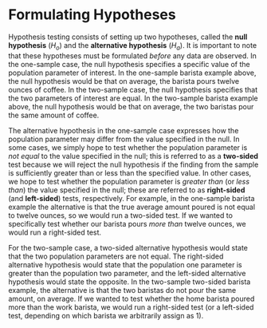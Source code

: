 # Formulating Hypotheses

Hypothesis testing consists of setting up two hypotheses, called the **null hypothesis** ($H_{o}$) and the **alternative hypothesis** ($H_{a}$). It is important to note that these hypotheses must be formulated *before* any data are observed. In the one-sample case, the null hypothesis specifies a specific value of the population parameter of interest. In the one-sample barista example above, the null hypothesis would be that on average, the barista pours twelve ounces of coffee. In the two-sample case, the null hypothesis specifies that the two parameters of interest are equal. In the two-sample barista example above, the null hypothesis would be that on average, the two baristas pour the same amount of coffee. 

The alternative hypothesis in the one-sample case expresses how the population parameter may differ from the value specified in the null. In some cases, we simply hope to test whether the population parameter is *not equal* to the value specified in the null; this is referred to as a **two-sided** test because we will reject the null hypothesis if the finding from the sample is sufficiently greater than or less than the specified value. In other cases, we hope to test whether the population parameter is *greater than* (or *less than*) the value specified in the null; these are referred to as **right-sided** (and **left-sided**) tests, respectively. For example, in the one-sample barista example the alternative is that the true average amount poured is not equal to twelve ounces, so we would run a two-sided test. If we wanted to specifically test whether our barista pours *more than* twelve ounces, we would run a right-sided test. 

For the two-sample case, a two-sided alternative hypothesis would state that the two population parameters are not equal. The right-sided alternative hypothesis would state that the population one parameter is greater than the population two parameter, and the left-sided alternative hypothesis would state the opposite. In the two-sample two-sided barista example, the alternative is that the two baristas do not pour the same amount, on average. If we wanted to test whether the home barista poured more than the work barista, we would run a right-sided test (or a left-sided test, depending on which barista we arbitrarily assign as 1). 

